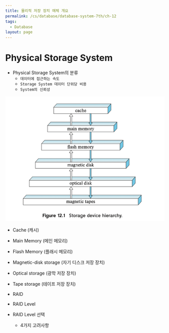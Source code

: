 ```yaml
---
title: 물리적 저장 장치 매체 개요
permalink: /cs/database/database-system-7th/ch-12
tags:
  - Database
layout: page
---
```


# Physical Storage System

- Physical Storage System의 분류
	- `데이터에 접근하는 속도`
	- `Storage System 데이터 단위당 비용` 
	- `System의 신뢰성`  

![](/assets/database-system01.png)

- Cache (캐시)
- Main Memory (메인 메모리)
- Flash Memory (플래시 메모리)
- Magnetic-disk storage (자기 디스크 저장 장치)
- Optical storage (광학 저장 장치)
- Tape storage (테이프 저장 장치)



- RAID
- RAID Level
- RAID Level 선택
	- 4가지 고려사항


